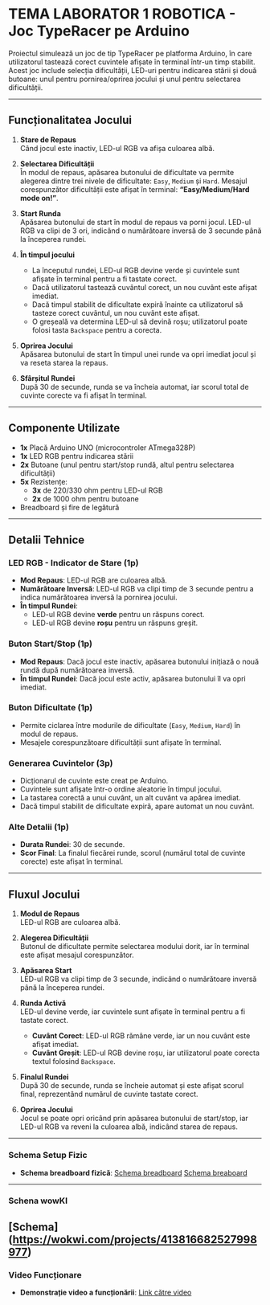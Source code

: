 # TEMA LABORATOR 1 ROBOTICA - Joc TypeRacer pe Arduino

Proiectul simulează un joc de tip TypeRacer pe platforma Arduino, în care utilizatorul tastează corect cuvintele afișate în terminal într-un timp stabilit. Acest joc include selecția dificultății, LED-uri pentru indicarea stării și două butoane: unul pentru pornirea/oprirea jocului și unul pentru selectarea dificultății.

---

## Funcționalitatea Jocului

1. **Stare de Repaus**  
   Când jocul este inactiv, LED-ul RGB va afișa culoarea albă.

2. **Selectarea Dificultății**  
   În modul de repaus, apăsarea butonului de dificultate va permite alegerea dintre trei nivele de dificultate: `Easy`, `Medium` și `Hard`. Mesajul corespunzător dificultății este afișat în terminal: **“Easy/Medium/Hard mode on!”**.

3. **Start Runda**  
   Apăsarea butonului de start în modul de repaus va porni jocul. LED-ul RGB va clipi de 3 ori, indicând o numărătoare inversă de 3 secunde până la începerea rundei.

4. **În timpul jocului**  
   - La începutul rundei, LED-ul RGB devine verde și cuvintele sunt afișate în terminal pentru a fi tastate corect.
   - Dacă utilizatorul tastează cuvântul corect, un nou cuvânt este afișat imediat.
   - Dacă timpul stabilit de dificultate expiră înainte ca utilizatorul să tasteze corect cuvântul, un nou cuvânt este afișat.
   - O greșeală va determina LED-ul să devină roșu; utilizatorul poate folosi tasta `Backspace` pentru a corecta.

5. **Oprirea Jocului**  
   Apăsarea butonului de start în timpul unei runde va opri imediat jocul și va reseta starea la repaus.

6. **Sfârșitul Rundei**  
   După 30 de secunde, runda se va încheia automat, iar scorul total de cuvinte corecte va fi afișat în terminal.

---

## Componente Utilizate

- **1x** Placă Arduino UNO (microcontroler ATmega328P)
- **1x** LED RGB pentru indicarea stării
- **2x** Butoane (unul pentru start/stop rundă, altul pentru selectarea dificultății)
- **5x** Rezistențe:
  - **3x** de 220/330 ohm pentru LED-ul RGB
  - **2x** de 1000 ohm pentru butoane
- Breadboard și fire de legătură

---

## Detalii Tehnice

### LED RGB - Indicator de Stare (1p)

- **Mod Repaus**: LED-ul RGB are culoarea albă.
- **Numărătoare Inversă**: LED-ul RGB va clipi timp de 3 secunde pentru a indica numărătoarea inversă la pornirea jocului.
- **În timpul Rundei**:
  - LED-ul RGB devine **verde** pentru un răspuns corect.
  - LED-ul RGB devine **roșu** pentru un răspuns greșit.

### Buton Start/Stop (1p)

- **Mod Repaus**: Dacă jocul este inactiv, apăsarea butonului inițiază o nouă rundă după numărătoarea inversă.
- **În timpul Rundei**: Dacă jocul este activ, apăsarea butonului îl va opri imediat.

### Buton Dificultate (1p)

- Permite ciclarea între modurile de dificultate (`Easy`, `Medium`, `Hard`) în modul de repaus.
- Mesajele corespunzătoare dificultății sunt afișate în terminal.

### Generarea Cuvintelor (3p)

- Dicționarul de cuvinte este creat pe Arduino.
- Cuvintele sunt afișate într-o ordine aleatorie în timpul jocului.
- La tastarea corectă a unui cuvânt, un alt cuvânt va apărea imediat.
- Dacă timpul stabilit de dificultate expiră, apare automat un nou cuvânt.

### Alte Detalii (1p)

- **Durata Rundei**: 30 de secunde.
- **Scor Final**: La finalul fiecărei runde, scorul (numărul total de cuvinte corecte) este afișat în terminal.

---

## Fluxul Jocului

1. **Modul de Repaus**  
   LED-ul RGB are culoarea albă.

2. **Alegerea Dificultății**  
   Butonul de dificultate permite selectarea modului dorit, iar în terminal este afișat mesajul corespunzător.

3. **Apăsarea Start**  
   LED-ul RGB va clipi timp de 3 secunde, indicând o numărătoare inversă până la începerea rundei.

4. **Runda Activă**  
   LED-ul devine verde, iar cuvintele sunt afișate în terminal pentru a fi tastate corect.
   - **Cuvânt Corect**: LED-ul RGB rămâne verde, iar un nou cuvânt este afișat imediat.
   - **Cuvânt Greșit**: LED-ul RGB devine roșu, iar utilizatorul poate corecta textul folosind `Backspace`.

5. **Finalul Rundei**  
   După 30 de secunde, runda se încheie automat și este afișat scorul final, reprezentând numărul de cuvinte tastate corect.

6. **Oprirea Jocului**  
   Jocul se poate opri oricând prin apăsarea butonului de start/stop, iar LED-ul RGB va reveni la culoarea albă, indicând starea de repaus.

---

### Schema Setup Fizic

- **Schema breadboard fizică**: [Schema breadboard](https://drive.google.com/file/d/1CqBopthb3kALGBSLGa4HUZLE6jmcNxF0/view?usp=drive_linkk)
[Schema breaboard]( https://drive.google.com/file/d/1motyAh25T5dkghyg6k2TlFVKarAm2FbO/view?usp=drive_link)

---

### Schena wowKI
[Schema] (https://wokwi.com/projects/413816682527998977)
---

### Video Funcționare

- **Demonstrație video a funcționării**: [Link către video](https://youtube.com/shorts/gYVs_Wss-xI?feature=share)
